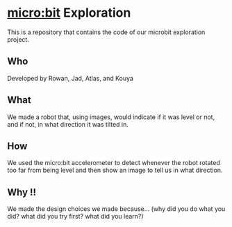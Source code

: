 # [micro:bit](https://microbit.org/get-started/user-guide/python/) Exploration

This is a repository that contains the code of our microbit exploration project.

## Who

Developed by Rowan, Jad, Atlas, and Kouya

## What

We made a robot that, using images, would indicate if it was level or not, and if not, in what direction it was tilted in.

## How

We used the micro:bit accelerometer to detect whenever the robot rotated too far from being level and then show an image to tell us in what direction.

## Why  !!

We made the design choices we made because... (why did you do what you did? what did you try first? what did you learn?)
